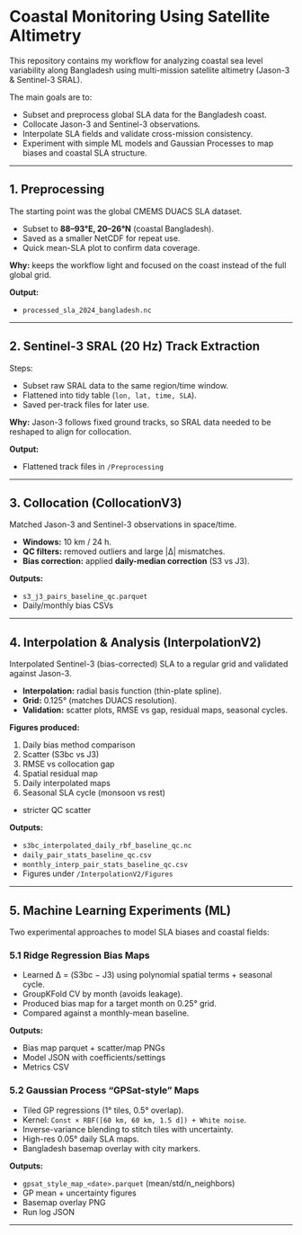 # Coastal Monitoring Using Satellite Altimetry  

This repository contains my workflow for analyzing coastal sea level variability along Bangladesh using multi-mission satellite altimetry (Jason-3 & Sentinel-3 SRAL).  

The main goals are to:  
- Subset and preprocess global SLA data for the Bangladesh coast.  
- Collocate Jason-3 and Sentinel-3 observations.  
- Interpolate SLA fields and validate cross-mission consistency.  
- Experiment with simple ML models and Gaussian Processes to map biases and coastal SLA structure.  

---

## 1. Preprocessing  

The starting point was the global CMEMS DUACS SLA dataset.  

- Subset to **88–93°E, 20–26°N** (coastal Bangladesh).  
- Saved as a smaller NetCDF for repeat use.  
- Quick mean-SLA plot to confirm data coverage.  

**Why:** keeps the workflow light and focused on the coast instead of the full global grid.  

**Output:**  
- `processed_sla_2024_bangladesh.nc`  

---

## 2. Sentinel-3 SRAL (20 Hz) Track Extraction  

Steps:  
- Subset raw SRAL data to the same region/time window.  
- Flattened into tidy table (`lon, lat, time, SLA`).  
- Saved per-track files for later use.  

**Why:** Jason-3 follows fixed ground tracks, so SRAL data needed to be reshaped to align for collocation.  

**Output:**  
- Flattened track files in `/Preprocessing`  

---

## 3. Collocation (CollocationV3)  

Matched Jason-3 and Sentinel-3 observations in space/time.  

- **Windows:** 10 km / 24 h.  
- **QC filters:** removed outliers and large |Δ| mismatches.  
- **Bias correction:** applied **daily-median correction** (S3 vs J3).  

**Outputs:**  
- `s3_j3_pairs_baseline_qc.parquet`  
- Daily/monthly bias CSVs  

---

## 4. Interpolation & Analysis (InterpolationV2)  

Interpolated Sentinel-3 (bias-corrected) SLA to a regular grid and validated against Jason-3.  

- **Interpolation:** radial basis function (thin-plate spline).  
- **Grid:** 0.125° (matches DUACS resolution).  
- **Validation:** scatter plots, RMSE vs gap, residual maps, seasonal cycles.  

**Figures produced:**  
1. Daily bias method comparison  
2. Scatter (S3bc vs J3)  
3. RMSE vs collocation gap  
4. Spatial residual map  
5. Daily interpolated maps  
6. Seasonal SLA cycle (monsoon vs rest)  
+ stricter QC scatter  

**Outputs:**  
- `s3bc_interpolated_daily_rbf_baseline_qc.nc`  
- `daily_pair_stats_baseline_qc.csv`  
- `monthly_interp_pair_stats_baseline_qc.csv`  
- Figures under `/InterpolationV2/Figures`  

---

## 5. Machine Learning Experiments (ML)  

Two experimental approaches to model SLA biases and coastal fields:  

### 5.1 Ridge Regression Bias Maps  
- Learned Δ = (S3bc − J3) using polynomial spatial terms + seasonal cycle.  
- GroupKFold CV by month (avoids leakage).  
- Produced bias map for a target month on 0.25° grid.  
- Compared against a monthly-mean baseline.  

**Outputs:**  
- Bias map parquet + scatter/map PNGs  
- Model JSON with coefficients/settings  
- Metrics CSV  

### 5.2 Gaussian Process “GPSat-style” Maps  
- Tiled GP regressions (1° tiles, 0.5° overlap).  
- Kernel: `Const × RBF([60 km, 60 km, 1.5 d]) + White noise`.  
- Inverse-variance blending to stitch tiles with uncertainty.  
- High-res 0.05° daily SLA maps.  
- Bangladesh basemap overlay with city markers.  

**Outputs:**  
- `gpsat_style_map_<date>.parquet` (mean/std/n_neighbors)  
- GP mean + uncertainty figures  
- Basemap overlay PNG  
- Run log JSON  

---
